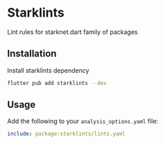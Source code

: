 # Starklints

Lint rules for starknet.dart family of packages

## Installation

Install starklints dependency

```bash
flutter pub add starklints --dev
```

## Usage

Add the following to your `analysis_options.yaml` file:

```yaml
include: package:starklints/lints.yaml
```
